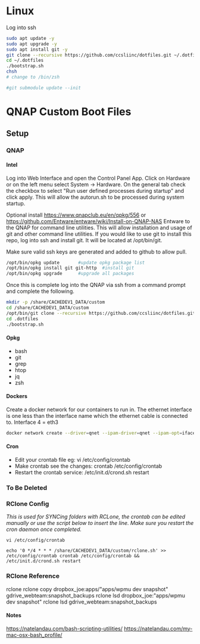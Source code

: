 # Linux
Log into ssh

```bash
sudo apt update -y
sudo apt upgrade -y
sudo apt install git -y
git clone --recursive https://github.com/ccsliinc/dotfiles.git ~/.dotfiles
cd ~/.dotfiles
./bootstrap.sh
chsh
# change to /bin/zsh

#git submodule update --init
```

# QNAP Custom Boot Files

## Setup

### QNAP

#### Intel

Log into Web Interface and open the Control Panel App.  Click on Hardware or on the left menu select System -> Hardware.  On the general tab check the checkbox to select "Run user defined processes during startup" and click apply. This will allow the autorun.sh to be processed during system startup.

Optional install https://www.qnapclub.eu/en/qpkg/556 or https://github.com/Entware/entware/wiki/Install-on-QNAP-NAS Entware to the QNAP for command line utilities.  This will allow installation and usage of git and other command line utilities. If you would like to use git to install this repo, log into ssh and install git.  It will be located at /opt/bin/git.

Make sure valid ssh keys are generated and added to github to allow pull.

```bash
/opt/bin/opkg update       #update opkg package list
/opt/bin/opkg install git git-http  #install git
/opt/bin/opkg upgrade      #upgrade all packages
```

Once this is complete log into the QNAP via ssh from a command prompt and complete the following.

```bash
mkdir -p /share/CACHEDEV1_DATA/custom
cd /share/CACHEDEV1_DATA/custom
/opt/bin/git clone --recursive https://github.com/ccsliinc/dotfiles.git .dotfiles
cd .dotfiles
./bootstrap.sh
```

#### Opkg

- bash
- git
- grep
- htop
- jq
- zsh

#### Dockers

 Create a docker network for our containers to run in. The ethernet interface is one less than the interface name which the ethernet cable is connected to.  Interface 4 = eth3

 ```bash
docker network create --driver=qnet --ipam-driver=qnet --ipam-opt=iface=eth0 --subnet 10.0.17.0/24 --gateway 10.0.17.1 qnet-static-eth0
 ```

#### Cron

- Edit your crontab file eg: vi /etc/config/crontab
- Make crontab see the changes: crontab /etc/config/crontab
- Restart the crontab service: /etc/init.d/crond.sh restart

### To Be Deleted

### RClone Config

*This is used for SYNCing folders with RCLone, the crontab can be edited manually or use the script below to insert the line.  Make sure you restart the cron daemon once completed.*

`vi /etc/config/crontab`

`echo '0 */4 * * * /share/CACHEDEV1_DATA/custom/rclone.sh' >> /etc/config/crontab
crontab /etc/config/crontab && /etc/init.d/crond.sh restart`

### RClone Reference

rclone
rclone copy dropbox_joe:apps/"apps/wpmu dev snapshot" gdrive_webteam:snapshot_backups
rclone lsd dropbox_joe:"apps/wpmu dev snapshot"
rclone lsd gdrive_webteam:snapshot_backups

#### Notes

<https://natelandau.com/bash-scripting-utilities/>
<https://natelandau.com/my-mac-osx-bash_profile/>
